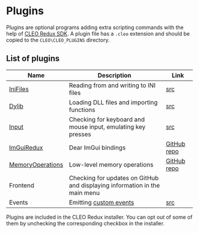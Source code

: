 # Plugins

Plugins are optional programs adding extra scripting commands with the help of [CLEO Redux SDK](./using-sdk.md). A plugin file has a `.cleo` extension and should be copied to the `CLEO\CLEO_PLUGINS` directory.

## List of plugins

| Name                                                                      | Description                                                                | Link                                                                          |
| ------------------------------------------------------------------------- | -------------------------------------------------------------------------- | ----------------------------------------------------------------------------- |
| [IniFiles](https://library.sannybuilder.com/#/unknown_x86/ini)            | Reading from and writing to INI files                                      | [src](https://github.com/cleolibrary/CLEO-Redux/tree/master/plugins/IniFiles) |
| [Dylib](https://library.sannybuilder.com/#/unknown_x86/dylib)             | Loading DLL files and importing functions                                  | [src](https://github.com/cleolibrary/CLEO-Redux/tree/master/plugins/Dylib)    |
| [Input](https://library.sannybuilder.com/#/unknown_x86/input)             | Checking for keyboard and mouse input, emulating key presses               | [src](https://github.com/cleolibrary/CLEO-Redux/tree/master/plugins/Input)    |
| [ImGuiRedux](https://library.sannybuilder.com/#/unknown_x86/imgui)        | Dear ImGui bindings                                                        | [GitHub repo](https://github.com/user-grinch/ImGuiRedux)                      |
| [MemoryOperations](https://library.sannybuilder.com/#/unknown_x86/memops) | Low-level memory operations                                                | [GitHub repo](https://github.com/cleolibrary/CLEO-REDUX-PLUGINS)              |
| Frontend                                                                  | Checking for updates on GitHub and displaying information in the main menu |                                                                               |
| Events                                                                    | Emitting [custom events](./events.md)                                      | [src](https://github.com/cleolibrary/CLEO-Redux/tree/master/plugins/Events)   |

Plugins are included in the CLEO Redux installer. You can opt out of some of them by unchecking the corresponding checkbox in the installer.
